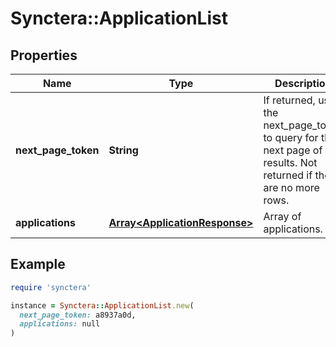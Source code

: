# Synctera::ApplicationList

## Properties

| Name | Type | Description | Notes |
| ---- | ---- | ----------- | ----- |
| **next_page_token** | **String** | If returned, use the next_page_token to query for the next page of results. Not returned if there are no more rows. | [optional] |
| **applications** | [**Array&lt;ApplicationResponse&gt;**](ApplicationResponse.md) | Array of applications. |  |

## Example

```ruby
require 'synctera'

instance = Synctera::ApplicationList.new(
  next_page_token: a8937a0d,
  applications: null
)
```

